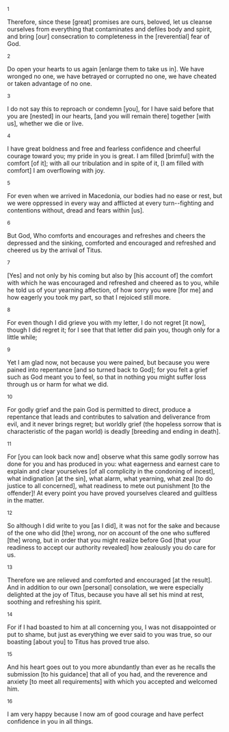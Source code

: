 <sup>1</sup> 

Therefore, since these [great] promises are ours, beloved, let us cleanse ourselves from everything that contaminates and defiles body and spirit, and bring [our] consecration to completeness in the [reverential] fear of God. 

<sup>2</sup> 

Do open your hearts to us again [enlarge them to take us in]. We have wronged no one, we have betrayed or corrupted no one, we have cheated or taken advantage of no one. 

<sup>3</sup> 

I do not say this to reproach or condemn [you], for I have said before that you are [nested] in our hearts, [and you will remain there] together [with us], whether we die or live. 

<sup>4</sup> 

I have great boldness and free and fearless confidence and cheerful courage toward you; my pride in you is great. I am filled [brimful] with the comfort [of it]; with all our tribulation and in spite of it, [I am filled with comfort] I am overflowing with joy. 

<sup>5</sup> 

For even when we arrived in Macedonia, our bodies had no ease or rest, but we were oppressed in every way and afflicted at every turn--fighting and contentions without, dread and fears within [us]. 

<sup>6</sup> 

But God, Who comforts and encourages and refreshes and cheers the depressed and the sinking, comforted and encouraged and refreshed and cheered us by the arrival of Titus. 

<sup>7</sup> 

[Yes] and not only by his coming but also by [his account of] the comfort with which he was encouraged and refreshed and cheered as to you, while he told us of your yearning affection, of how sorry you were [for me] and how eagerly you took my part, so that I rejoiced still more. 

<sup>8</sup> 

For even though I did grieve you with my letter, I do not regret [it now], though I did regret it; for I see that that letter did pain you, though only for a little while; 

<sup>9</sup> 

Yet I am glad now, not because you were pained, but because you were pained into repentance [and so turned back to God]; for you felt a grief such as God meant you to feel, so that in nothing you might suffer loss through us or harm for what we did. 

<sup>10</sup> 

For godly grief and the pain God is permitted to direct, produce a repentance that leads and contributes to salvation and deliverance from evil, and it never brings regret; but worldly grief (the hopeless sorrow that is characteristic of the pagan world) is deadly [breeding and ending in death]. 

<sup>11</sup> 

For [you can look back now and] observe what this same godly sorrow has done for you and has produced in you: what eagerness and earnest care to explain and clear yourselves [of all complicity in the condoning of incest], what indignation [at the sin], what alarm, what yearning, what zeal [to do justice to all concerned], what readiness to mete out punishment [to the offender]! At every point you have proved yourselves cleared and guiltless in the matter. 

<sup>12</sup> 

So although I did write to you [as I did], it was not for the sake and because of the one who did [the] wrong, nor on account of the one who suffered [the] wrong, but in order that you might realize before God [that your readiness to accept our authority revealed] how zealously you do care for us. 

<sup>13</sup> 

Therefore we are relieved and comforted and encouraged [at the result]. And in addition to our own [personal] consolation, we were especially delighted at the joy of Titus, because you have all set his mind at rest, soothing and refreshing his spirit. 

<sup>14</sup> 

For if I had boasted to him at all concerning you, I was not disappointed or put to shame, but just as everything we ever said to you was true, so our boasting [about you] to Titus has proved true also. 

<sup>15</sup> 

And his heart goes out to you more abundantly than ever as he recalls the submission [to his guidance] that all of you had, and the reverence and anxiety [to meet all requirements] with which you accepted and welcomed him. 

<sup>16</sup> 

I am very happy because I now am of good courage and have perfect confidence in you in all things.